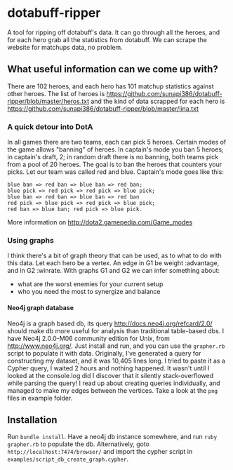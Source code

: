 dotabuff-ripper
===============

A tool for ripping off dotabuff's data. 
It can go through all the heroes, and for each hero grab all the statistics from dotabuff.
We can scrape the website for matchups data, no problem. 

## What useful information can we come up with? 
There are 102 heroes, and each hero has 101 matchup statistics against other heroes. 
The list of heroes is 
    https://github.com/sunapi386/dotabuff-ripper/blob/master/heros.txt
and the kind of data scrapped for each hero is
    https://github.com/sunapi386/dotabuff-ripper/blob/master/lina.txt

### A quick detour into DotA
In all games there are two teams, each can pick 5 heroes. Certain modes of the game allows "banning" of heroes. In captain's mode you ban 5 heroes; in captain's draft, 2; in random draft there is no banning, both teams pick from a pool of 20 heroes. 
The goal is to ban the heroes that counters your picks. Let our team was called red and blue.
Captain's mode goes like this:

    blue ban => red ban => blue ban => red ban;
    blue pick => red pick => red pick => blue pick;
    blue ban => red ban => blue ban => red ban
    red pick => blue pick => red pick => blue pick;
    red ban => blue ban; red pick => blue pick.
    
More information on http://dota2.gamepedia.com/Game_modes

### Using graphs 
I think there's a bit of graph theory that can be used, as to what to do with this data. Let each hero be a vertex. An edge in G1 be weight :advantage, and in G2 :winrate. With graphs G1 and G2 we can infer something about:
- what are the worst enemies for your current setup
- who you need the most to synergize and balance

#### Neo4j graph database
Neo4j is a graph based db, its query http://docs.neo4j.org/refcard/2.0/ should make db more useful for analysis than traditional table-based dbs. I have Neo4j 2.0.0-M06 community edition for Unix, from http://www.neo4j.org/. Just install and run, and you can use the `grapher.rb` script to populate it with data.
Originally, I've generated a query for constructing my dataset, and it was 10,405 lines long. I tried to paste it as a Cypher query, I waited 2 hours and nothing happened. It wasn't until I looked at the console.log did I discover that it silently stack-overflowed while parsing the query! 
I read up about creating queries individually, and managed to make my edges between the vertices. Take a look at the `png` files in example folder.

## Installation
Run `bundle install`. Have a neo4j db instance somewhere, and run `ruby grapher.rb` to populate the db.
Alternatively, goto `http://localhost:7474/browser/` and import the cypher script in `examples/script_db_create_graph.cypher`.
